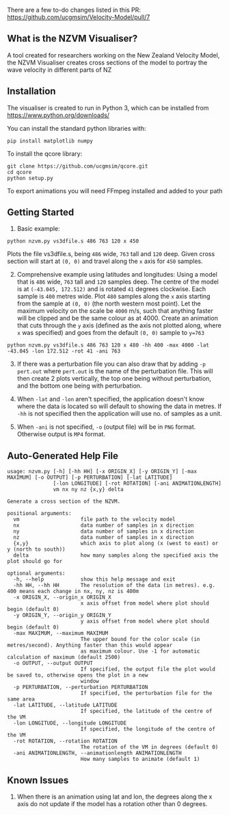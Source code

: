 There are a few to-do changes listed in this PR: https://github.com/ucgmsim/Velocity-Model/pull/7

## What is the NZVM Visualiser?
A tool created for researchers working on the New Zealand Velocity Model, the NZVM Visualiser creates cross sections of the model to portray the wave velocity in different parts of NZ

## Installation
The visualiser is created to run in Python 3, which can be installed from https://www.python.org/downloads/

You can install the standard python libraries with:
```
pip install matplotlib numpy
```

To install the qcore library:
```
git clone https://github.com/ucgmsim/qcore.git
cd qcore
python setup.py
```

To export animations you will need FFmpeg installed and added to your path

## Getting Started
1. Basic example:
```
python nzvm.py vs3dfile.s 486 763 120 x 450
```
Plots the file vs3dfile.s, being `486` wide, `763` tall and `120` deep. Given cross section will start at `(0, 0)` and travel along the `x` axis for `450` samples.

2. Comprehensive example using latitudes and longitudes:
Using a model that is `486` wide, `763` tall and `120` samples deep. The centre of the model is at `(-43.045, 172.512)` and is rotated `41` degrees clockwise. Each sample is `400` metres wide.
Plot `480` samples along the `x` axis starting from the sample at `(0, 0)` (the north western most point). Let the maximum velocity on the scale be `4000` m/s, such that anything faster will be clipped and be the same colour as at 4000. Create an animation that cuts through the `y` axis (defined as the axis not plotted along, where `x` was specified) and goes from the default `(0, 0)` sample to `y=763`
```
python nzvm.py vs3dfile.s 486 763 120 x 480 -hh 400 -max 4000 -lat -43.045 -lon 172.512 -rot 41 -ani 763
```

3. If there was a perturbation file you can also draw that by adding `-p pert.out` where `pert.out` is the name of the perturbation file. This will then create 2 plots vertically, the top one being without perturbation, and the bottom one being with perturbation.

4. When `-lat` and `-lon` aren't specified, the application doesn't know where the data is located so will default to showing the data in metres. If `-hh` is not specified then the application will use no. of samples as a unit.

5. When `-ani` is not specified, `-o` (output file) will be in `PNG` format. Otherwise output is `MP4` format.

## Auto-Generated Help File
```
usage: nzvm.py [-h] [-hh HH] [-x ORIGIN_X] [-y ORIGIN_Y] [-max MAXIMUM] [-o OUTPUT] [-p PERTURBATION] [-lat LATITUDE]
               [-lon LONGITUDE] [-rot ROTATION] [-ani ANIMATIONLENGTH]
               vm nx ny nz {x,y} delta

Generate a cross section of the NZVM.

positional arguments:
  vm                    file path to the velocity model
  nx                    data number of samples in x direction
  ny                    data number of samples in x direction
  nz                    data number of samples in x direction
  {x,y}                 which axis to plot along (x (west to east) or y (north to south))
  delta                 how many samples along the specified axis the plot should go for

optional arguments:
  -h, --help            show this help message and exit
  -hh HH, --hh HH       The resolution of the data (in metres). e.g. 400 means each change in nx, ny, nz is 400m
  -x ORIGIN_X, --origin_x ORIGIN_X
                        x axis offset from model where plot should begin (default 0)
  -y ORIGIN_Y, --origin_y ORIGIN_Y
                        y axis offset from model where plot should begin (default 0)
  -max MAXIMUM, --maximum MAXIMUM
                        The upper bound for the color scale (in metres/second). Anything faster than this would appear
                        as maximum colour. Use -1 for automatic calculation of maximum (default 2500)
  -o OUTPUT, --output OUTPUT
                        If specified, the output file the plot would be saved to, otherwise opens the plot in a new
                        window
  -p PERTURBATION, --perturbation PERTURBATION
                        If specified, the perturbation file for the same area
  -lat LATITUDE, --latitude LATITUDE
                        If specified, the latitude of the centre of the VM
  -lon LONGITUDE, --longitude LONGITUDE
                        If specified, the longitude of the centre of the VM
  -rot ROTATION, --rotation ROTATION
                        The rotation of the VM in degrees (default 0)
  -ani ANIMATIONLENGTH, --animationlength ANIMATIONLENGTH
                        How many samples to animate (default 1)
```
						

## Known Issues
1. When there is an animation using lat and lon, the degrees along the x axis do not update if the model has a rotation other than 0 degrees.

